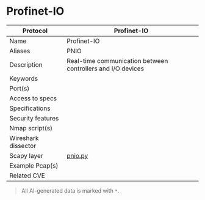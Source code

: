 # Profinet-IO

| Protocol | Profinet-IO |
|---|---|
| Name | Profinet-IO |
| Aliases | PNIO |
| Description | Real-time communication between controllers and I/O devices |
| Keywords |  |
| Port(s) |  |
| Access to specs |  |
| Specifications |  |
| Security features |  |
| Nmap script(s) |  |
| Wireshark dissector |  |
| Scapy layer | [pnio.py](https://github.com/secdev/scapy/blob/master/scapy/contrib/pnio.py) |
| Example Pcap(s) |  |
| Related CVE |  |



> All AI-generated data is marked with `*`.
